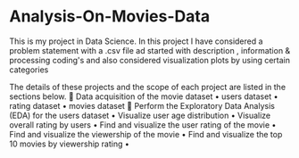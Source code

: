 # Analysis-On-Movies-Data
This is my project in Data Science. In this project I have considered a problem statement with a .csv file ad started with description , information &amp; processing coding's and also considered visualization plots by using certain categories

The details of these projects and the scope of each project are listed in the sections below.
	Data acquisition of the movie dataset
•	users dataset
•	rating dataset
•	movies dataset
	Perform the Exploratory Data Analysis (EDA) for the users dataset
•	Visualize user age distribution
•	Visualize overall rating by users
•	Find and visualize the user rating of the movie 
•	Find and visualize the viewership of the movie 
•	Find and visualize the top 10 movies by viewership rating
•
